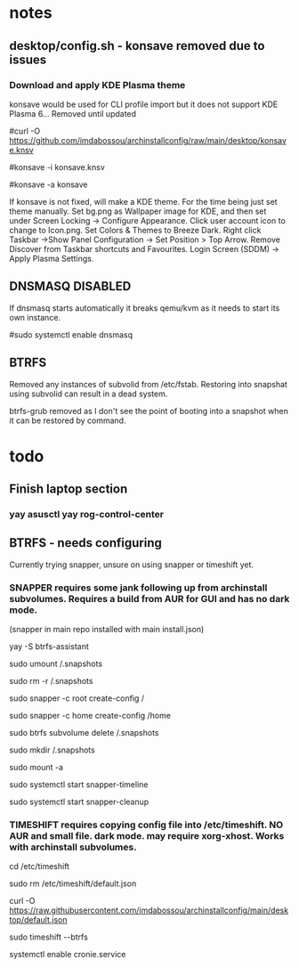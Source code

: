 # notes
## desktop/config.sh - konsave removed due to issues

### Download and apply KDE Plasma theme
konsave would be used for CLI profile import but it does not support KDE Plasma 6... Removed until updated

#curl -O https://github.com/imdabossou/archinstallconfig/raw/main/desktop/konsave.knsv

#konsave -i konsave.knsv

#konsave -a konsave

If konsave is not fixed, will make a KDE theme. For the time being just set theme manually. Set bg.png as Wallpaper image for KDE, and then set under Screen Locking -> Configure Appearance. Click user account icon to change to Icon.png. Set Colors & Themes to Breeze Dark. Right click Taskbar ->Show Panel Configuration -> Set Position > Top Arrow. Remove Discover from Taskbar shortcuts and Favourites. Login Screen (SDDM) -> Apply Plasma Settings.

## DNSMASQ DISABLED
If dnsmasq starts automatically it breaks qemu/kvm as it needs to start its own instance.


#sudo systemctl enable dnsmasq 

## BTRFS
Removed any instances of subvolid from /etc/fstab. Restoring into snapshat using subvolid can result in a dead system.

btrfs-grub removed as I don't see the point of booting into a snapshot when it can be restored by command.


# todo

## Finish laptop section
### yay asusctl yay rog-control-center

## BTRFS  - needs configuring
Currently trying snapper, unsure on using snapper or timeshift yet.


### SNAPPER requires some jank following up from archinstall subvolumes. Requires a build from AUR for GUI and has no dark mode.

(snapper in main repo installed with main install.json)

yay -S btrfs-assistant

sudo umount /.snapshots

sudo rm -r /.snapshots

sudo snapper -c root create-config /

sudo snapper -c home create-config /home

sudo btrfs subvolume delete /.snapshots

sudo mkdir /.snapshots

sudo mount -a

sudo systemctl start snapper-timeline

sudo systemctl start snapper-cleanup


### TIMESHIFT requires copying config file into /etc/timeshift. NO AUR and small file. dark mode. may require xorg-xhost. Works with archinstall subvolumes.

cd /etc/timeshift

sudo rm /etc/timeshift/default.json

curl -O https://raw.githubusercontent.com/imdabossou/archinstallconfig/main/desktop/default.json

sudo timeshift --btrfs

systemctl enable cronie.service




